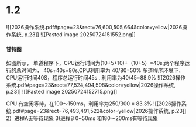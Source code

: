 # 1.2 

![[2026操作系统.pdf#page=23&rect=76,600,505,664&color=yellow|2026操作系统, p.23]]
![[Pasted image 20250724151552.png]]

#### 甘特图
如图所示， 单道程序下，CPU运行时间为(10+5+10)+（10+5）=40s;两个程序运行的总时间为， 40s+40s=80s,CPU利用率为
40/80=50%
多道程序环境下， 
CPU运行时间40S，程序总运行时间45s , 利用率为40/45=88.9%
![[2026操作系统.pdf#page=23&rect=77,524,494,598&color=yellow|2026操作系统, p.23]]
![[Pasted image 20250724152715.png]]

CPU 有空闲等待，在100～150ms，利用率为250/300 = 83.3%
![[2026操作系统.pdf#page=23&rect=76,493,491,522&color=yellow|2026操作系统, p.23]]
2）进程A无等待现象
3)进程B 0~50ms 和180～200ms有等待现象
